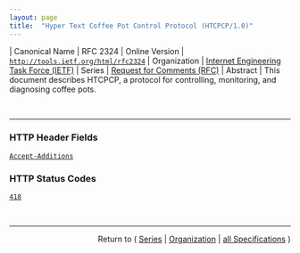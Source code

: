 ```yaml
---
layout: page
title:  "Hyper Text Coffee Pot Control Protocol (HTCPCP/1.0)"
---
```


| Canonical Name | RFC 2324
| Online Version | [`http://tools.ietf.org/html/rfc2324`](http://tools.ietf.org/html/rfc2324)
| Organization | [Internet Engineering Task Force (IETF)](..)
| Series | [Request for Comments (RFC)](.)
| Abstract | This document describes HTCPCP, a protocol for controlling, monitoring, and diagnosing coffee pots.

<br/>
<hr/>

### HTTP Header Fields

[`Accept-Additions`](/concepts/http-header/Accept-Additions "This document describes HTCPCP, a protocol for controlling, monitoring, and diagnosing coffee pots.")

### HTTP Status Codes

[`418`](/concepts/http-status-code/418 "This document describes HTCPCP, a protocol for controlling, monitoring, and diagnosing coffee pots.")



<br/>
<hr/>

<p style="text-align: right">Return to ( <a href="./">Series</a> | <a href="../">Organization</a> | <a href="../../">all Specifications</a> )</p>